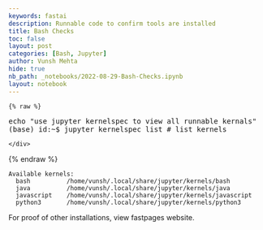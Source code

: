 ```yaml
---
keywords: fastai
description: Runnable code to confirm tools are installed 
title: Bash Checks
toc: false
layout: post
categories: [Bash, Jupyter]
author: Vunsh Mehta
hide: true
nb_path: _notebooks/2022-08-29-Bash-Checks.ipynb
layout: notebook
---
```


<!--
#################################################
### THIS FILE WAS AUTOGENERATED! DO NOT EDIT! ###
#################################################
# file to edit: _notebooks/2022-08-29-Bash-Checks.ipynb
-->

<div class="container" id="notebook-container">
        
    {% raw %}
    
<div class="cell border-box-sizing code_cell rendered">
<div class="input">

<div class="inner_cell">
    <div class="input_area">
<div class=" highlight hl-python"><pre><span></span><span class="n">echo</span> <span class="s2">&quot;use jupyter kernelspec to view all runnable kernals&quot;</span>
<span class="p">(</span><span class="n">base</span><span class="p">)</span> <span class="nb">id</span><span class="p">:</span><span class="o">~</span><span class="err">$</span> <span class="n">jupyter</span> <span class="n">kernelspec</span> <span class="nb">list</span> <span class="c1"># list kernels</span>
</pre></div>

    </div>
</div>
</div>

</div>
    {% endraw %}

<div class="cell border-box-sizing text_cell rendered"><div class="inner_cell">
<div class="text_cell_render border-box-sizing rendered_html">

<pre><code>Available kernels:
  bash          /home/vunsh/.local/share/jupyter/kernels/bash
  java          /home/vunsh/.local/share/jupyter/kernels/java
  javascript    /home/vunsh/.local/share/jupyter/kernels/javascript
  python3       /home/vunsh/.local/share/jupyter/kernels/python3</code></pre>

</div>
</div>
</div>
<div class="cell border-box-sizing text_cell rendered"><div class="inner_cell">
<div class="text_cell_render border-box-sizing rendered_html">
<p>For proof of other installations, view fastpages website.</p>

</div>
</div>
</div>
</div>
 

